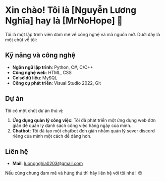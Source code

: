 # Xin chào! Tôi là [Nguyễn Lương Nghĩa] hay là [MrNoHope] 👋

Tôi là một lập trình viên đam mê về công nghệ và mã nguồn mở. Dưới đây là một chút về tôi:

## Kỹ năng và công nghệ

- **Ngôn ngữ lập trình**: Python, C#, C/C++
- **Công nghệ web**: HTML, CSS
- **Cơ sở dữ liệu**: MySQL
- **Công cụ phát triển**: Visual Studio 2022, Git

## Dự án

Tôi có một chút dự án thú vị:

1. **Ứng dụng quản lý công việc**: Tôi đã phát triển một ứng dụng web đơn giản để quản lý danh sách công việc hàng ngày của mình.
2. **Chatbot**: Tôi đã tạo một chatbot đơn giản nhằm quản lý sever discord riêng của mình một cách dễ dàng hơn.

## Liên hệ

- **Mail**: luongnghia0203@gmail.com

Nếu cùng chung đam mê và hứng thú thì hãy liên hệ với tôi nhé ! 😊
